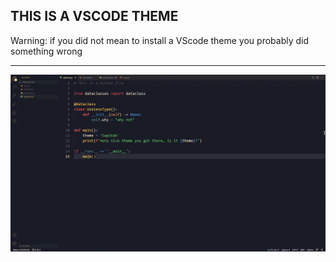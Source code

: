 ## THIS IS A VSCODE THEME
Warning: if you did not mean to install a VScode theme you probably did something wrong
<hr>

![test](resources/capitan001.gif)